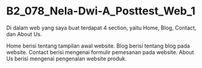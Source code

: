 # B2_078_Nela-Dwi-A_Posttest_Web_1

Di dalam web yang saya buat terdapat 4 section, yaitu Home, Blog, Contact, dan About Us.

Home berisi tentang tampilan awal website.
Blog berisi tentang blog pada website.
Contact berisi mengenai formulir pemesanan pada website.
About Us berisi mengenai pengenalan website produk.
